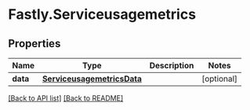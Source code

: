 # Fastly.Serviceusagemetrics

## Properties

Name | Type | Description | Notes
------------ | ------------- | ------------- | -------------
**data** | [**ServiceusagemetricsData**](ServiceusagemetricsData.md) |  | [optional] 


[[Back to API list]](../../README.md#endpoints) [[Back to README]](../../README.md)
